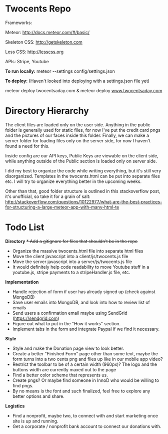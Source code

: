 Twocents Repo
========
Frameworks: 

Meteor: http://docs.meteor.com/#/basic/

Skeleton CSS: http://getskeleton.com

Less CSS: http://lesscss.org

APIs: Stripe, Youtube

**To run locally:**
meteor --settings config/settings.json

**To deploy:** (Haven't looked into deploying with a settings.json file yet)

meteor deploy twocentsaday.com & meteor deploy www.twocentsaday.com

Directory Hierarchy
========
The client files are loaded only on the user side. Anything in the public folder is generally used for static files, for now I've put the credit card pngs and the pictures of our faces inside this folder. Finally, we can make a server folder for loading files only on the server side, for now I haven't found a need for this.

Inside config are our API keys, Public Keys are viewable on the client side, while anything outside of the Public section is loaded only on server side.

I did my best to organize the code while writing everything, but it's still very disorganized. Templates in the twocents.html can be put into separate files etc. I will try to organize everything better in the upcoming weeks.

Other than that, good folder structure is outlined in this stackoverflow post, it's unofficial, so take it for a grain of salt: 
http://stackoverflow.com/questions/10122977/what-are-the-best-practices-for-structuring-a-large-meteor-app-with-many-html-te

Todo List
========
**Directory**
~~* Add a gitignore for files that shouldn't be in the repo~~
* Organize the massive twocents.html file into separate html files
* Move the client javascript into a client/js/twocents.js file
* Move the server javascript into a server/js/twocents.js file
* It would definitely help code readability to move Youtube stuff in a youtube.js, stripe payments to a stripeHandler.js file, etc. 

**Implementation**
* Handle rejection of form if user has already signed up (check against MongoDB)
* Save user emails into MongoDB, and look into how to review list of emails
* Send users a confirmation email maybe using SendGrid (https://sendgrid.com)
* Figure out what to put in the "How it works" section.
* Implement tabs in the form and integrate Paypal if we find it necessary.

**Style**
* Style and make the Donation page view to look better.
* Create a better "Finished Form" page other than some text, maybe the form turns into a two cents png and flies up like in our mobile app video?
* Restrict the toolbar to be of a certain width (960px)? The logo and the buttons width are currently maxed out to the page
* Find a better color scheme that represents us.
* Create pngs? Or maybe find someone in InnoD who would be willing to find pngs.
* By no means is the font and such finalized, feel free to explore any better options and share.

**Logistics**
* Find a nonprofit, maybe two, to connect with and start marketing once site is up and running.
* Get a corporate / nonprofit bank account to connect our donations with.
